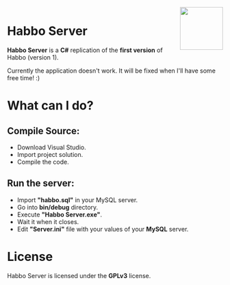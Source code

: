 <img src="https://dumpshare.net/images/8923573server_5.png" align="right" width=100px>

# Habbo Server
**Habbo Server** is a **C#** replication of the **first version** of Habbo (version 1).

Currently the application doesn't work. It will be fixed when I'll have some free time! :)

# What can I do?

## Compile Source:
- Download Visual Studio.
- Import project solution.
- Compile the code.

## Run the server:
- Import **"habbo.sql"** in your MySQL server.
- Go into **bin/debug** directory.
- Execute **"Habbo Server.exe"**.
- Wait it when it closes.
- Edit **"Server.ini"** file with your values of your **MySQL** server.

# License
Habbo Server is licensed under the **GPLv3** license.
